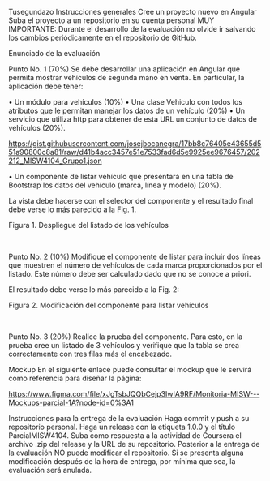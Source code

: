 Tusegundazo
Instrucciones generales
Cree un proyecto nuevo en Angular
Suba el proyecto a un repositorio en su cuenta personal
MUY IMPORTANTE: Durante el desarrollo de la evaluación no olvide ir salvando los cambios periódicamente en el repositorio de GitHub.

Enunciado de la evaluación

Punto No. 1 (70%)
Se debe desarrollar una aplicación en Angular que permita mostrar vehículos de segunda mano en venta. En particular, la aplicación debe tener:

• Un módulo para vehículos (10%) • Una clase Vehiculo con todos los atributos que le permitan manejar los datos de un vehículo (20%) • Un servicio que utiliza http para obtener de esta URL un conjunto de datos de vehículos (20%).

https://gist.githubusercontent.com/josejbocanegra/17bb8c76405e43655d551a90800c8a81/raw/d41b4acc3457e51e7533fad6d5e9925ee9676457/202212_MISW4104_Grupo1.json

• Un componente de listar vehículo que presentará en una tabla de Bootstrap los datos del vehículo (marca, línea y modelo) (20%).

La vista debe hacerse con el selector del componente y el resultado final debe verse lo más parecido a la Fig. 1.

Figura 1. Despliegue del listado de los vehículos

 

Punto No. 2 (10%)
Modifique el componente de listar para incluir dos líneas que muestren el número de vehículos de cada marca proporcionados por el listado. Este número debe ser calculado dado que no se conoce a priori.

El resultado debe verse lo más parecido a la Fig. 2:

Figura 2. Modificación del componente para listar vehículos

 

Punto No. 3 (20%)
Realice la prueba del componente. Para esto, en la prueba cree un listado de 3 vehículos y verifique que la tabla se crea correctamente con tres filas más el encabezado.

Mockup
En el siguiente enlace puede consultar el mockup que le servirá como referencia para diseñar la página:

https://www.figma.com/file/xJgTsbJQQbCejp3IwIA9RF/Monitoria-MISW---Mockups-parcial-1A?node-id=0%3A1

Instrucciones para la entrega de la evaluación
Haga commit y push a su repositorio personal.
Haga un release con la etiqueta 1.0.0 y el título ParcialMISW4104.
Suba como respuesta a la actividad de Coursera el archivo .zip del release y la URL de su repositorio.
Posterior a la entrega de la evaluación NO puede modificar el repositorio. Si se presenta alguna modificación después de la hora de entrega, por mínima que sea, la evaluación será anulada.

